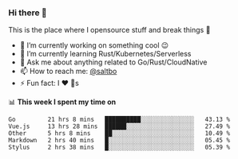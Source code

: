 ### Hi there 👋
This is the place where I opensource stuff and break things :rofl:

- 🔭 I’m currently working on something cool :wink:
- 🌱 I’m currently learning Rust/Kubernetes/Serverless
- 💬 Ask me about anything related to Go/Rust/CloudNative
- 📫 How to reach me: [@saltbo](https://twitter.com/saltbobx)
- ⚡ Fun fact: I :heart: :dog:s

📊 **This week I spent my time on**
<!--START_SECTION:waka-->
```text
Go         21 hrs 8 mins   ██████████░░░░░░░░░░░░░░░   43.13 % 
Vue.js     13 hrs 28 mins  ██████░░░░░░░░░░░░░░░░░░░   27.49 % 
Other      5 hrs 8 mins    ██░░░░░░░░░░░░░░░░░░░░░░░   10.49 % 
Markdown   2 hrs 40 mins   █░░░░░░░░░░░░░░░░░░░░░░░░   05.45 % 
Stylus     2 hrs 38 mins   █░░░░░░░░░░░░░░░░░░░░░░░░   05.39 %
```
<!--END_SECTION:waka-->
